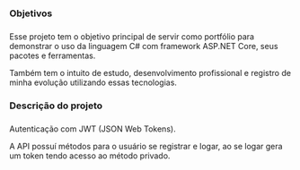 ### Objetivos <h3>
Esse projeto tem o objetivo principal de servir como portfólio para demonstrar o uso da linguagem C# com framework ASP.NET Core, seus pacotes e ferramentas.<p>
Também tem o intuito de estudo, desenvolvimento profissional e registro de minha evolução utilizando essas tecnologias. <p>
### Descrição do projeto <h3>
Autenticação com JWT (JSON Web Tokens). <p>
A API possuí métodos para o usuário se registrar e logar, ao se logar gera um token tendo acesso ao método privado.

